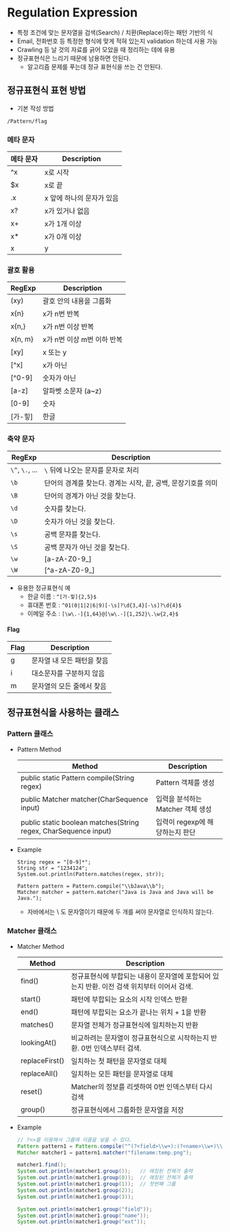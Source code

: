 # Regulation Expression
* 특정 조건에 맞는 문자열을 검색(Search) / 치환(Replace)하는 패턴 기반의 식
* Email, 전화번호 등 특정한 형식에 맞게 적혀 있는지 validation 하는데 사용 가능
* Crawling 등 날 것의 자료를 긁어 모았을 때 정리하는 데에 유용
* 정규표현식은 느리기 때문에 남용하면 안된다.
    * 알고리즘 문제를 푸는데 정규 표현식을 쓰는 건 안된다.
    
## 정규표현식 표현 방법
* 기본 작성 방법
```
/Pattern/flag
```

### 메타 문자
| 메타 문자 | Description |
|---------|--------------|
| ^x | x로 시작 |
| $x | x로 끝 |
| .x | x 앞에 하나의 문자가 있음 |
| x? | x가 있거나 없음 |
| x+ | x가 1개 이상 |
| x* | x가 0개 이상 |
| x|y  | x 또는 y |
    
### 괄호 활용
| RegExp | Description |
|---------|-------------------|
| (xy) | 괄호 안의 내용을 그룹화 |
| x{n} | x가 n번 반복 |
| x{n,} | x가 n번 이상 반복 |
| x{n, m} | x가 n번 이상 m번 이하 반복 |
| [xy] | x 또는 y |
| [^x] | x가 아닌 |
| [^0-9] | 숫자가 아닌 |
| [a-z] | 알파벳 소문자 (a~z) |
| [0-9] | 숫자 |
| [가-힣] | 한글 |

### 축약 문자
| RegExp | Description |
|--------|-------------|
| ```\^```, ```\.```, ... | ```\``` 뒤에 나오는 문자를 문자로 처리 |
| ```\b``` | 단어의 경계를 찾는다. 경계는 시작, 끝, 공백, 문장기호를 의미 |
| ```\B``` | 단어의 경계가 아닌 것을 찾는다. |
| ```\d``` | 숫자를 찾는다. |
| ```\D``` | 숫자가 아닌 것을 찾는다. |
| ```\s``` | 공백 문자를 찾는다. |
| ```\S``` | 공백 문자가 아닌 것을 찾는다. |
| ```\w``` | [a-zA-Z0-9_] |
| ```\W``` | [^a-zA-Z0-9_] |

* 유용한 정규표현식 예
    * 한글 이름 : ```^[가-힣]{2,5}$```
    * 휴대폰 번호 : ```^01(0|1|2|6|9)[-\s]?\d{3,4}[-\s]?\d{4}$```
    * 이메일 주소 : ```[\w\.-]{1,64}@[\w\.-]{1,252}\.\w{2,4}$```

#### Flag
| Flag | Description |
|------|--------|
| g | 문자열 내 모든 패턴을 찾음 |
| i | 대소문자를 구분하지 않음 |
| m | 문자열의 모든 줄에서 찾음 |


## 정규표현식을 사용하는 클래스
### Pattern 클래스
* Pattern Method

    | Method | Description |
    |--------|-------------|
    | public static Pattern compile(String regex) | Pattern 객체를 생성 |
    | public Matcher matcher(CharSequence input) | 입력을 분석하는 Matcher 객체 생성 |
    | public static boolean matches(String regex, CharSequence input) | 입력이 regexp에 해당하는지 판단 |

* Example
    ```
    String regex = "[0-9]*";
    String str = "1234124";
    System.out.println(Pattern.matches(regex, str));
  
    Pattern pattern = Pattern.compile("\\bJava\\b");
    Matcher matcher = pattern.matcher("Java is Java and Java will be Java.");
    ```
    * 자바에서는 \ 도 문자열이기 때문에 두 개를 써야 문자열로 인식하지 않는다.
   
    
### Matcher 클래스
* Matcher Method

    | Method | Description |
    |--------|-------------|
    | find() | 정규표현식에 부합되는 내용이 문자열에 포함되어 있는지 반환. 이전 검색 위치부터 이어서 검색. |
    | start() | 패턴에 부합되는 요소의 시작 인덱스 반환 |
    | end() | 패턴에 부합되는 요소가 끝나는 위치 + 1을 반환 |
    | matches() | 문자열 전체가 정규표현식에 일치하는지 반환 |
    | lookingAt() | 비교하려는 문자열이 정규표현식으로 시작하는지 반환. 0번 인덱스부터 검색. |
    | replaceFirst() | 일치하는 첫 패턴을 문자열로 대체 |
    | replaceAll() | 일치하는 모든 패턴을 문자열로 대체 |
    | reset() | Matcher의 정보를 리셋하여 0번 인덱스부터 다시 검색 |
    | group() | 정규표현식에서 그룹화한 문자열을 저장 |

* Example
    ```java
    // ?<>를 이용해서 그룹에 이름을 넣을 수 있다.
    Pattern pattern1 = Pattern.compile("^(?<field>\\w+):(?<name>\\w+)\\.(?<ext>\\w+)$");
    Matcher matcher1 = pattern1.matcher("filename:temp.png");

    matcher1.find();
    System.out.println(matcher1.group());   // 매칭된 전체가 출력
    System.out.println(matcher1.group(0));  // 매칭된 전체가 출력
    System.out.println(matcher1.group(1));  // 첫번째 그룹
    System.out.println(matcher1.group(2));
    System.out.println(matcher1.group(3));

    System.out.println(matcher1.group("field"));
    System.out.println(matcher1.group("name"));
    System.out.println(matcher1.group("ext"));    
    ```
  